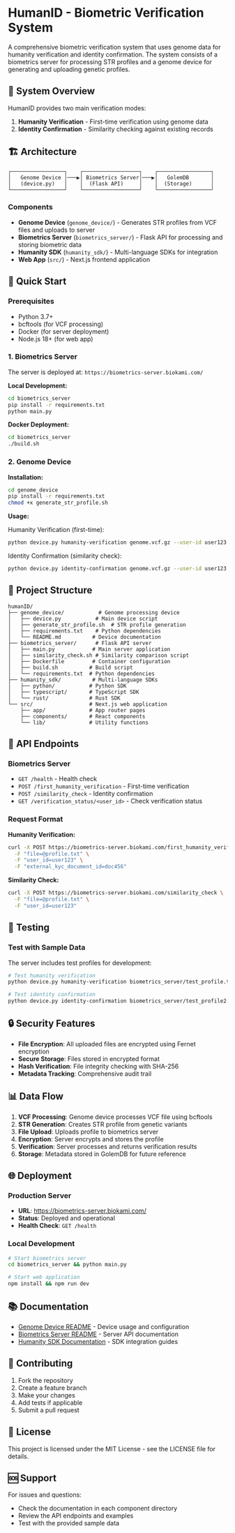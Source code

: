 # HumanID - Biometric Verification System

A comprehensive biometric verification system that uses genome data for humanity verification and identity confirmation. The system consists of a biometrics server for processing STR profiles and a genome device for generating and uploading genetic profiles.

## 🧬 System Overview

HumanID provides two main verification modes:
1. **Humanity Verification** - First-time verification using genome data
2. **Identity Confirmation** - Similarity checking against existing records

## 🏗️ Architecture

```
┌─────────────────┐    ┌──────────────────┐    ┌─────────────────┐
│   Genome Device │───▶│ Biometrics Server│───▶│   GolemDB       │
│   (device.py)   │    │  (Flask API)     │    │  (Storage)      │
└─────────────────┘    └──────────────────┘    └─────────────────┘
```

### Components

- **Genome Device** (`genome_device/`) - Generates STR profiles from VCF files and uploads to server
- **Biometrics Server** (`biometrics_server/`) - Flask API for processing and storing biometric data
- **Humanity SDK** (`humanity_sdk/`) - Multi-language SDKs for integration
- **Web App** (`src/`) - Next.js frontend application

## 🚀 Quick Start

### Prerequisites

- Python 3.7+
- bcftools (for VCF processing)
- Docker (for server deployment)
- Node.js 18+ (for web app)

### 1. Biometrics Server

The server is deployed at: `https://biometrics-server.biokami.com/`

**Local Development:**
```bash
cd biometrics_server
pip install -r requirements.txt
python main.py
```

**Docker Deployment:**
```bash
cd biometrics_server
./build.sh
```

### 2. Genome Device

**Installation:**
```bash
cd genome_device
pip install -r requirements.txt
chmod +x generate_str_profile.sh
```

**Usage:**

Humanity Verification (first-time):
```bash
python device.py humanity-verification genome.vcf.gz --user-id user123 --kyc-doc-id doc456
```

Identity Confirmation (similarity check):
```bash
python device.py identity-confirmation genome.vcf.gz --user-id user123
```

## 📁 Project Structure

```
humanID/
├── genome_device/           # Genome processing device
│   ├── device.py           # Main device script
│   ├── generate_str_profile.sh  # STR profile generation
│   ├── requirements.txt    # Python dependencies
│   └── README.md          # Device documentation
├── biometrics_server/      # Flask API server
│   ├── main.py            # Main server application
│   ├── similarity_check.sh # Similarity comparison script
│   ├── Dockerfile         # Container configuration
│   ├── build.sh          # Build script
│   └── requirements.txt  # Python dependencies
├── humanity_sdk/          # Multi-language SDKs
│   ├── python/           # Python SDK
│   ├── typescript/       # TypeScript SDK
│   └── rust/             # Rust SDK
└── src/                  # Next.js web application
    ├── app/              # App router pages
    ├── components/       # React components
    └── lib/              # Utility functions
```

## 🔧 API Endpoints

### Biometrics Server

- `GET /health` - Health check
- `POST /first_humanity_verification` - First-time verification
- `POST /similarity_check` - Identity confirmation
- `GET /verification_status/<user_id>` - Check verification status

### Request Format

**Humanity Verification:**
```bash
curl -X POST https://biometrics-server.biokami.com/first_humanity_verification \
  -F "file=@profile.txt" \
  -F "user_id=user123" \
  -F "external_kyc_document_id=doc456"
```

**Similarity Check:**
```bash
curl -X POST https://biometrics-server.biokami.com/similarity_check \
  -F "file=@profile.txt" \
  -F "user_id=user123"
```

## 🧪 Testing

### Test with Sample Data

The server includes test profiles for development:

```bash
# Test humanity verification
python device.py humanity-verification biometrics_server/test_profile.txt --user-id test-user --kyc-doc-id test-doc

# Test identity confirmation
python device.py identity-confirmation biometrics_server/test_profile2.txt --user-id test-user
```

## 🔒 Security Features

- **File Encryption**: All uploaded files are encrypted using Fernet encryption
- **Secure Storage**: Files stored in encrypted format
- **Hash Verification**: File integrity checking with SHA-256
- **Metadata Tracking**: Comprehensive audit trail

## 📊 Data Flow

1. **VCF Processing**: Genome device processes VCF file using bcftools
2. **STR Generation**: Creates STR profile from genetic variants
3. **File Upload**: Uploads profile to biometrics server
4. **Encryption**: Server encrypts and stores the profile
5. **Verification**: Server processes and returns verification results
6. **Storage**: Metadata stored in GolemDB for future reference

## 🌐 Deployment

### Production Server
- **URL**: https://biometrics-server.biokami.com/
- **Status**: Deployed and operational
- **Health Check**: `GET /health`

### Local Development
```bash
# Start biometrics server
cd biometrics_server && python main.py

# Start web application
npm install && npm run dev
```

## 📚 Documentation

- [Genome Device README](genome_device/README.md) - Device usage and configuration
- [Biometrics Server README](biometrics_server/README.md) - Server API documentation
- [Humanity SDK Documentation](humanity_sdk/) - SDK integration guides

## 🤝 Contributing

1. Fork the repository
2. Create a feature branch
3. Make your changes
4. Add tests if applicable
5. Submit a pull request

## 📄 License

This project is licensed under the MIT License - see the LICENSE file for details.

## 🆘 Support

For issues and questions:
- Check the documentation in each component directory
- Review the API endpoints and examples
- Test with the provided sample data
